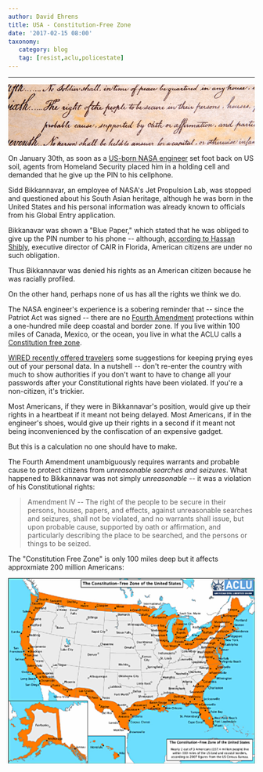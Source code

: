 ```yaml
---
author: David Ehrens
title: USA - Constitution-Free Zone
date: '2017-02-15 08:00'
taxonomy:
   category: blog
   tag: [resist,aclu,policestate]
---
```

---

![fourth](fourth.jpg)

On January 30th, as soon as a [US-born NASA engineer](http://www.cnn.com/2017/02/13/us/citizen-nasa-engineer-detained-at-border-trnd/index.html) set foot back on US soil, agents from Homeland Security placed him in a holding cell and demanded that he give up the PIN to his cellphone.

Sidd Bikkannavar, an employee of NASA's Jet Propulsion Lab, was stopped and questioned about his South Asian heritage, although he was born in the United States and his personal information was already known to officials from his Global Entry application.

Bikkanavar was shown a "Blue Paper," which stated that he was obliged to give up the PIN number to his phone -- although, [according to Hassan Shibly](https://mic.com/articles/168363/nasa-scientist-sidd-bikkannavar-says-he-was-forced-to-unlock-phone-at-airport#.LTxGpA8Pe), executive director of CAIR in Florida, American citizens are under no such obligation.

Thus Bikkannavar was denied his rights as an American citizen because he was racially profiled.

On the other hand, perhaps none of us has all the rights we think we do.

The NASA engineer's experience is a sobering reminder that -- since the Patriot Act was signed -- there are no [Fourth Amendment](https://www.law.cornell.edu/constitution/fourth_amendment) protections within a one-hundred mile deep coastal and border zone. If you live within 100 miles of Canada, Mexico, or the ocean, you live in what the ACLU calls a [Constitution free zone](https://www.aclu.org/know-your-rights-governments-100-mile-border-zone-map).

[WIRED recently offered travelers](https://www.wired.com/2017/02/guide-getting-past-customs-digital-privacy-intact/) some suggestions for keeping prying eyes out of your personal data. In a nutshell -- don't re-enter the country with much to show authorities if you don't want to have to change all your passwords after your Constitutional rights have been violated. If you're a non-citizen, it's trickier.

Most Americans, if they were in Bikkannavar's position, would give up their rights in a heartbeat if it meant not being delayed. Most Americans, if in the engineer's shoes, would give up their rights in a second if it meant not being inconvenienced by the confiscation of an expensive gadget.

But this is a calculation no one should have to make.

The Fourth Amendment unambiguously requires warrants and probable cause to protect citizens from *unreasonable searches and seizures*. What happened to Bikkannavar was not simply *unreasonable* -- it was a violation of his Constitutional rights:

> Amendment IV -- The right of the people to be secure in their persons, houses, papers, and effects, against unreasonable searches and seizures, shall not be violated, and no warrants shall issue, but upon probable cause, supported by oath or affirmation, and particularly describing the place to be searched, and the persons or things to be seized.

The "Constitution Free Zone" is only 100 miles deep but it affects approxmiate 200 million Americans:

![constitution-free](constitution-free.jpg)
